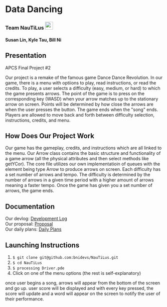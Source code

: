 # Data Dancing
### Team NauTiLus <img src="https://allabouttheatre.org/wp-content/uploads/2018/03/Yellow-Submarine.png" height="25"> 
#### Susan Lin, Kyle Tau, Bill Ni

## Presentation
APCS Final Project #2

Our project is a remake of the famous game Dance Dance Revolution. In our game, there is a menu with optiions to play, read instructions, or read the credits. To play, a user selects a difficulty (easy, medium, or hard) to which the game presents arrows. The point of the game is to press on the corresponding key (WASD) when your arrow matches up to the stationary arrow on screen. Points will be determined by how close the arrows are when the user presses the button. The game ends when the "song" ends.
Players are allowed to move back and forth between difficulty selection, instructions, credits, and menu.

## How Does Our Project Work
Our game has the gameplay, credits, and instructions which are all linked to the menu.
Our Arrow class contains the basic structure and functionality of a game arrow (all the physical attributes and then select methods like getYCor).
The core file utilizes our own implementatioin of queues with the element being type Arrow to produce arrows on screen. 
Each difficulty has a set number of arrows and tempo. The difficulty is determined by the number of arrows in a given time period with a higher amount of arrows meaning a faster tempo. Once the game has given you a set number of arrows, the game ends.

## Documentation
Our devlog: <a href="https://github.com/bnidevs/NauTiLus/blob/master/docs/devlog.txt">Development Log</a> <br>
Our proposal: <a href="https://github.com/bnidevs/NauTiLus/blob/master/docs/proposal.pdf">Proposal</a> <br>
Our daily plans: <a href="https://github.com/bnidevs/NauTiLus/tree/master/docs/plan">Daily Plans</a> <br>

## Launching Instructions
1. ```$ git clone git@github.com:bnidevs/NauTiLus.git```
2. ```$ cd NauTiLus```
3. ```$ processing Driver.pde```
4. Click on one of the menu options (the rest is self-explanatory)

once user begins a song, arrows will appear from the bottom of the screen and go up. user score will be displayed and with every key pressed, the score will update and a word will appear on the screen to notify the user of their performance.
